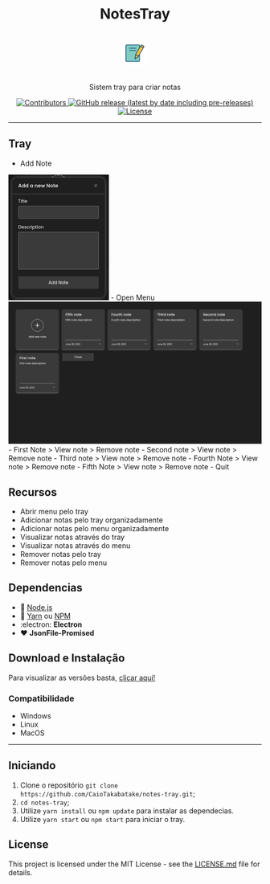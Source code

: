 <h1 align="center">NotesTray</h1>
<div align="center">

<br>
  <img src="assets/logo.png" alt="my-projects-tray" width="50">
<br>
<br>

</div>

<p align="center">Sistem tray para criar notas</p>

<p align="center">
  <a href="https://github.com/CaioTakabatake/notes-tray/graphs/contributors">
    <img src="https://img.shields.io/github/contributors/CaioTakabatake/notes-tray?color=" alt="Contributors">
  </a>
  <a href="https://github.com/CaioTakabatake/notes-tray/releases">
    <img alt="GitHub release (latest by date including pre-releases)" src="https://img.shields.io/github/v/release/CaioTakabatake/notes-tray?include_prereleases&label=latest">
  </a>
  <a href="https://opensource.org/licenses/MIT">
    <img src="https://img.shields.io/github/license/CaioTakabatake/notes-tray?logo=mit" alt="License">
  </a>

</p>
<hr>

## Tray
- Add Note<br>
<img src="preview/add-note.png" width="200px">
- Open Menu<br>
<img src="preview/menu.png" width="600px">
- First Note > View note > Remove note
- Second note > View note > Remove note
- Third note > View note > Remove note
- Fourth Note > View note > Remove note
- Fifth Note > View note > Remove note
- Quit



## Recursos
- Abrir menu pelo tray
- Adicionar notas pelo tray organizadamente
- Adicionar notas pelo menu organizadamente
- Visualizar notas através do tray
- Visualizar notas através do menu
- Remover notas pelo tray
- Remover notas pelo menu

## Dependencias

- :green_heart: [Node.js](https://nodejs.org/en/)
- :blue_heart: [Yarn](https://yarnpkg.com/pt-BR/docs/install) ou [NPM](https://nodejs.org/en/)
- :electron: **Electron**
- :heart: **JsonFile-Promised**

## Download e Instalação

Para visualizar as versões basta, [clicar aqui!](https://github.com/CaioTakabatake/notes-tray/releases)

### Compatibilidade
- Windows
- Linux
- MacOS

---

## Iniciando

1. Clone o repositório `git clone https://github.com/CaioTakabatake/notes-tray.git`;
2. `cd notes-tray`;
3. Utilize `yarn install` ou `npm update` para instalar as dependecias.
4. Utilize `yarn start` ou `npm start` para iniciar o tray.

## License

This project is licensed under the MIT License - see the [LICENSE.md](LICENSE.md) file for details.